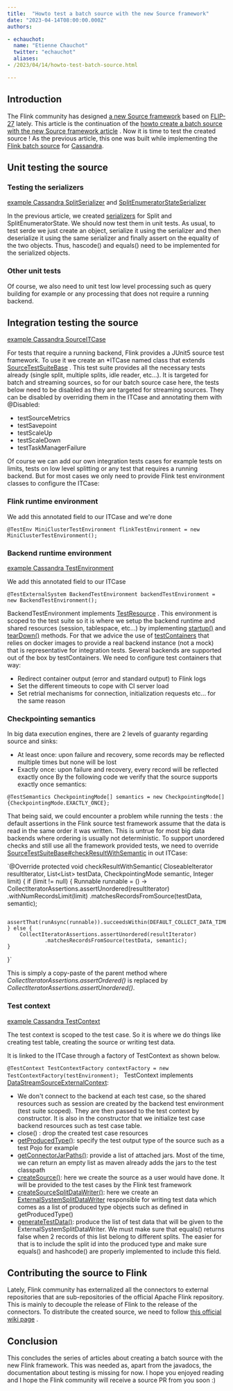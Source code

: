```yaml
---
title:  "Howto test a batch source with the new Source framework"
date: "2023-04-14T08:00:00.000Z"
authors:

- echauchot:
  name: "Etienne Chauchot"
  twitter: "echauchot"
  aliases:
- /2023/04/14/howto-test-batch-source.html

---
```


## Introduction

The Flink community has
designed [a new Source framework](https://nightlies.apache.org/flink/flink-docs-release-1.16/docs/dev/datastream/sources/)
based
on [FLIP-27](https://cwiki.apache.org/confluence/display/FLINK/FLIP-27%3A+Refactor+Source+Interface)
lately. This article is the
continuation of
the [howto create a batch source with the new Source framework article](https://flink.apache.org/2023/04/14/howto-create-batch-source/)
. Now it is
time to test the created source ! As the previous article, this one was built while implementing the
[Flink batch source](https://github.com/apache/flink-connector-cassandra/commit/72e3bef1fb9ee6042955b5e9871a9f70a8837cca)
for [Cassandra](https://cassandra.apache.org/_/index.html).

## Unit testing the source

### Testing the serializers

[example Cassandra SplitSerializer](https://github.com/apache/flink-connector-cassandra/blob/d92dc8d891098a9ca6a7de6062b4630079beaaef/flink-connector-cassandra/src/main/java/org/apache/flink/connector/cassandra/source/split/CassandraSplitSerializer.java)
and [SplitEnumeratorStateSerializer](https://github.com/apache/flink-connector-cassandra/blob/d92dc8d891098a9ca6a7de6062b4630079beaaef/flink-connector-cassandra/src/main/java/org/apache/flink/connector/cassandra/source/enumerator/CassandraEnumeratorStateSerializer.java)

In the previous article, we
created [serializers](https://flink.apache.org/2023/04/14/howto-create-batch-source/#serializers)
for Split and SplitEnumeratorState. We should now test them in unit tests. As usual, to test serde
we just create an object, serialize it using the serializer and then deserialize it using the same
serializer and finally assert on the equality of the two objects. Thus, hascode() and equals() need
to be implemented for the serialized objects.

### Other unit tests

Of course, we also need to unit test low level processing such as query building for example or any
processing that does not require a running backend.

## Integration testing the source

[example Cassandra SourceITCase
](https://github.com/apache/flink-connector-cassandra/blob/d92dc8d891098a9ca6a7de6062b4630079beaaef/flink-connector-cassandra/src/test/java/org/apache/flink/connector/cassandra/source/CassandraSourceITCase.java)

For tests that require a running backend, Flink provides a JUnit5 source test framework. To use it
we create an *ITCase named class that
extends [SourceTestSuiteBase](https://nightlies.apache.org/flink/flink-docs-master/api/java/org/apache/flink/connector/testframe/testsuites/SourceTestSuiteBase.html)
. This test suite provides all
the necessary tests already (single split, multiple splits, idle reader, etc...). It is targeted for
batch and streaming sources, so for our batch source case here, the tests below need to be disabled
as they are targeted for streaming sources. They can be disabled by overriding them in the ITCase
and annotating them with @Disabled:

* testSourceMetrics
* testSavepoint
* testScaleUp
* testScaleDown
* testTaskManagerFailure

Of course we can add our own integration tests cases for example tests on limits, tests on low level
splitting or any test that requires a running backend. But for most cases we only need to provide
Flink test environment classes to configure the ITCase:

### Flink runtime environment

We add this annotated field to our ITCase and we're done

`@TestEnv
MiniClusterTestEnvironment flinkTestEnvironment = new MiniClusterTestEnvironment();
`

### Backend runtime environment

[example Cassandra TestEnvironment](https://github.com/apache/flink-connector-cassandra/blob/d92dc8d891098a9ca6a7de6062b4630079beaaef/flink-connector-cassandra/src/test/java/org/apache/flink/connector/cassandra/source/CassandraTestEnvironment.java)

We add this annotated field to our ITCase

`@TestExternalSystem
BackendTestEnvironment backendTestEnvironment = new BackendTestEnvironment();
`

BackendTestEnvironment
implements [TestResource](https://nightlies.apache.org/flink/flink-docs-master/api/java/org/apache/flink/connector/testframe/TestResource.html)
. This environment is scoped to the test suite so it is where we setup the backend runtime and
shared resources (session, tablespace, etc...) by
implementing [startup()](https://nightlies.apache.org/flink/flink-docs-master/api/java/org/apache/flink/connector/testframe/TestResource.html#startUp--)
and [tearDown()](https://nightlies.apache.org/flink/flink-docs-master/api/java/org/apache/flink/connector/testframe/TestResource.html#tearDown--)
methods. For
that we advice the use of [testContainers](https://www.testcontainers.org/) that relies on docker
images to provide a real backend
instance (not a mock) that is representative for integration tests. Several backends are supported
out of the box by testContainers. We need to configure test containers that way:

* Redirect container output (error and standard output) to Flink logs
* Set the different timeouts to cope with CI server load
* Set retrial mechanisms for connection, initialization requests etc... for the same reason

### Checkpointing semantics

In big data execution engines, there are 2 levels of guaranty regarding source and sinks:

* At least once: upon failure and recovery, some records may be reflected multiple times but none
  will
  be lost
* Exactly once: upon failure and recovery, every record will be reflected exactly once
  By the following code we verify that the source supports exactly once semantics:

`@TestSemantics
CheckpointingMode[] semantics = new CheckpointingMode[] {CheckpointingMode.EXACTLY_ONCE};
`

That being said, we could encounter a problem while running the tests : the default assertions in
the Flink source test framework assume that the data is read in the same order it was written. This
is untrue for most big data backends where ordering is usually not deterministic. To support
unordered checks and still use all the framework provided tests, we need to override
[SourceTestSuiteBase#checkResultWithSemantic](https://nightlies.apache.org/flink/flink-docs-master/api/java/org/apache/flink/connector/testframe/testsuites/SourceTestSuiteBase.html#checkResultWithSemantic-org.apache.flink.util.CloseableIterator-java.util.List-org.apache.flink.streaming.api.CheckpointingMode-java.lang.Integer-)
in out ITCase:

`@Override
protected void checkResultWithSemantic(
CloseableIterator<Pojo> resultIterator,
List<List<Pojo>> testData,
CheckpointingMode semantic,
Integer limit) {
if (limit != null) {
Runnable runnable =
() ->
CollectIteratorAssertions.assertUnordered(resultIterator)
.withNumRecordsLimit(limit)
.matchesRecordsFromSource(testData, semantic);

        assertThat(runAsync(runnable)).succeedsWithin(DEFAULT_COLLECT_DATA_TIMEOUT);
    } else {
        CollectIteratorAssertions.assertUnordered(resultIterator)
                .matchesRecordsFromSource(testData, semantic);
    }

}`

This is simply a copy-paste of the parent method where _CollectIteratorAssertions.assertOrdered()_
is
replaced by _CollectIteratorAssertions.assertUnordered()_.

### Test context

[example Cassandra TestContext](https://github.com/apache/flink-connector-cassandra/blob/d92dc8d891098a9ca6a7de6062b4630079beaaef/flink-connector-cassandra/src/test/java/org/apache/flink/connector/cassandra/source/CassandraTestContext.java)

The test context is scoped to the test case. So it is where we do things like creating test table,
creating the source or writing test data.

It is linked to the ITCase through a factory of TestContext as shown below.

`@TestContext
TestContextFactory contextFactory = new TestContextFactory(testEnvironment);
`
TestContext
implements [DataStreamSourceExternalContext](https://nightlies.apache.org/flink/flink-docs-master/api/java/org/apache/flink/connector/testframe/external/source/DataStreamSourceExternalContext.html):

* We don't connect to the backend at each test case, so the shared resources such as session are
  created by the backend test environment (test suite scoped). They are then passed to the test
  context by constructor. It is also in the constructor that we initialize test case backend
  resources such as test case table.
* close() : drop the created test case resources
* [getProducedType()](https://nightlies.apache.org/flink/flink-docs-master/api/java/org/apache/flink/api/java/typeutils/ResultTypeQueryable.html#getProducedType--):
  specify the test output type of the source such as a test Pojo for example
* [getConnectorJarPaths()](https://nightlies.apache.org/flink/flink-docs-master/api/java/org/apache/flink/connector/testframe/external/ExternalContext.html#getConnectorJarPaths--):
  provide a list of attached jars. Most of the time, we can return an empty
  list as maven already adds the jars to the test classpath
* [createSource()](https://nightlies.apache.org/flink/flink-docs-master/api/java/org/apache/flink/connector/testframe/external/source/DataStreamSourceExternalContext.html#createSource-org.apache.flink.connector.testframe.external.source.TestingSourceSettings-):
  here we create the source as a user would have done. It will be provided to the
  test cases by the Flink test framework
* [createSourceSplitDataWriter()](https://nightlies.apache.org/flink/flink-docs-master/api/java/org/apache/flink/connector/testframe/external/source/DataStreamSourceExternalContext.html#createSourceSplitDataWriter-org.apache.flink.connector.testframe.external.source.TestingSourceSettings-):
  here we create
  an [ExternalSystemSplitDataWriter](https://nightlies.apache.org/flink/flink-docs-master/api/java/org/apache/flink/connector/testframe/external/ExternalSystemSplitDataWriter.html)
  responsible for
  writing test data which comes as a list of produced type objects such as defined in
  getProducedType()
* [generateTestData()](https://nightlies.apache.org/flink/flink-docs-master/api/java/org/apache/flink/connector/testframe/external/source/DataStreamSourceExternalContext.html#generateTestData-org.apache.flink.connector.testframe.external.source.TestingSourceSettings-int-long-):
  produce the list of test data that will be given to the
  ExternalSystemSplitDataWriter. We must make sure that equals() returns false when 2 records of
  this list belong to different splits. The easier for that is to include the split id into the
  produced type and make sure equals() and hashcode() are properly implemented to include this
  field.

## Contributing the source to Flink

Lately, Flink community has externalized all the connectors to external repositories that are
sub-repositories of the official Apache Flink repository. This is mainly to decouple the release of
Flink to the release of the connectors. To distribute the created source, we need to
follow [this official wiki page](https://cwiki.apache.org/confluence/display/FLINK/Externalized+Connector+development)
.

## Conclusion

This concludes the series of articles about creating a batch source with the new Flink framework.
This was needed as, apart from the javadocs, the documentation about testing is missing for now. I
hope you enjoyed reading and I hope the Flink community will receive a source PR from you soon :) 